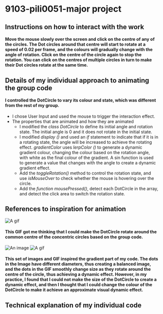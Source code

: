 # 9103-pili0051-major project
## Instructions on how to interact with the work
#### Move the mouse slowly over the screen and click on the centre of any of the circles. The Dot circles around that centre will start to rotate at a speed of 0.02 per frame, and the colours will gradually change with the angle of rotation. Click on the centre of the circle again to stop the rotation. You can click on the centres of multiple circles in turn to make their Dot circles rotate at the same time.
##  
## Details of my individual approach to animating the group code
#### I controlled the DotCircle to vary its colour and state, which was different from the rest of my group.
- I chose User Input and used the mouse to trigger the interaction effect.
- The properties that are animated and how they are animated
  - I modified the *class DotCircle* to define its initial angle and rotation state. The initial angle is 0 and it does not rotate in the initial state.
  - I modified *display ()* and used an *if* statement to indicate that if it is in a rotating state, the angle will be increased to achieve the rotating effect. *gradientColor* uses *lerpColor ()* to generate a dynamic gradient colour, changing the colour based on the rotation angle, with white as the final colour of the gradient. A sin function is used to generate a value that changes with the angle to create a dynamic gradient effect.
  - Add the *toggleRotation()* method to control the rotation state, and use *isMouseOver* to check whether the mouse is hovering over the circle.
  - Add the *function mousePressed()*, detect each DotCircle in the array, and detect the click area to switch the rotation state.
##
## References to inspiration for animation
![A gif](References/References(1))
#### This GIF got me thinking that I could make the DotCircle rotate around the common centre of the concentric circles based on the group code.
![An image](References/References(2))
![A gif](References/References(3))
#### This set of images and GIF inspired the gradient part of my code. The dots in the Image have different diameters, thus creating a balanced image, and the dots in the GIF smoothly change size as they rotate around the centre of the circle, thus achieving a dynamic effect. However, in my practice, I found that I could not make the size of the DotCircle to create a dynamic effect, and then I thought that I could change the colour of the DotCircle to make it achieve an approximate visual dynamic effect.
##
## Technical explanation of my individual code

